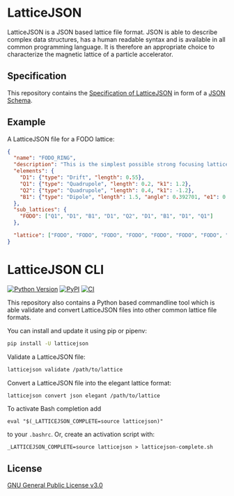 # LatticeJSON

LatticeJSON is a JSON based lattice file format. JSON is able to describe complex data structures, 
has a human readable syntax and is available in all common programming language. It is therefore an 
appropriate choice to characterize the magnetic lattice of a particle accelerator.

## Specification
This repository contains the
[Specification of LatticeJSON](https://github.com/andreasfelix/latticejson/blob/master/latticejson/schema.json) 
in form of a [JSON Schema](https://json-schema.org). 

## Example

A LatticeJSON file for a FODO lattice:
```json
{
  "name": "FODO_RING",
  "description": "This is the simplest possible strong focusing lattice.",
  "elements": {
    "D1": {"type": "Drift", "length": 0.55},
    "Q1": {"type": "Quadrupole", "length": 0.2, "k1": 1.2},
    "Q2": {"type": "Quadrupole", "length": 0.4, "k1": -1.2},
    "B1": {"type": "Dipole", "length": 1.5, "angle": 0.392701, "e1": 0.1963505, "e2": 0.1963505}
  },
  "sub_lattices": {
    "FODO": ["Q1", "D1", "B1", "D1", "Q2", "D1", "B1", "D1", "Q1"]
  },

  "lattice": ["FODO", "FODO", "FODO", "FODO", "FODO", "FODO", "FODO", "FODO"]
}
```
 
 
# LatticeJSON CLI
[![Python Version](https://img.shields.io/pypi/pyversions/latticejson)](https://pypi.org/project/latticejson/)
[![PyPI](https://img.shields.io/pypi/v/latticejson.svg)](https://pypi.org/project/latticejson/)
[![CI](https://github.com/andreasfelix/latticejson/workflows/CI/badge.svg)](https://github.com/andreasfelix/latticejson/actions?query=workflow%3ACI)

This repository also contains a Python based commandline tool which is able validate and convert LatticeJSON
files into other common lattice file formats.

You can install and update it using pip or pipenv:

```sh
pip install -U latticejson
``` 


Validate a LatticeJSON file:
```sh
latticejson validate /path/to/lattice
```

Convert a LatticeJSON file into the elegant lattice format:
```sh
latticejson convert json elegant /path/to/lattice
```

To activate Bash completion add

```
eval "$(_LATTICEJSON_COMPLETE=source latticejson)"
```

to your `.bashrc`. Or, create an activation script with:


```
_LATTICEJSON_COMPLETE=source latticejson > latticejson-complete.sh
```

## License
[GNU General Public License v3.0](https://github.com/andreasfelix/latticejson/blob/master/LICENSE)


